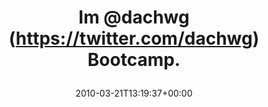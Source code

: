 ---
retweeted: false
source: <a href="http://twitter.com" rel="nofollow">Twitter Web Client</a>
entities:
  hashtags: []
  symbols: []
  user_mentions:
  - name: Die Z99
    screen_name: dachwg
    indices:
    - '3'
    - '10'
    id_str: '91882733'
    id: '91882733'
  urls: []
display_text_range:
- '0'
- '20'
favorite_count: '0'
id_str: '10820153110'
truncated: false
retweet_count: '0'
id: '10820153110'
created_at: Sun Mar 21 13:19:37 +0000 2010
favorited: false
full_text: Im [@dachwg](https://twitter.com/dachwg) Bootcamp.
lang: en
tags:
- pesos/twitter
date: '2010-03-21T13:19:37+00:00'
src: https://twitter.com/bascht/status/10820153110
original_url: https://twitter.com/bascht/status/10820153110
type: twitter_tweet
text: Im [@dachwg](https://twitter.com/dachwg) Bootcamp.
title: 'Im @dachwg (https://twitter.com/dachwg) Bootcamp.

  '

---